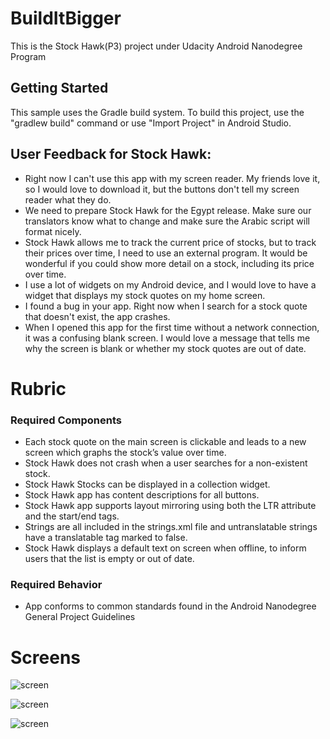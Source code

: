 # BuildItBigger
This is the Stock Hawk(P3) project under Udacity Android Nanodegree Program

Getting Started
---------------
This sample uses the Gradle build system.  To build this project, use the
"gradlew build" command or use "Import Project" in Android Studio.



## User Feedback for Stock Hawk:

* Right now I can't use this app with my screen reader. My friends love it, so I would love to download it, but the buttons don't tell my screen reader what they do.
* We need to prepare Stock Hawk for the Egypt release. Make sure our translators know what to change and make sure the Arabic script will format nicely.
* Stock Hawk allows me to track the current price of stocks, but to track their prices over time, I need to use an external program. It would be wonderful if you could show more detail on a stock, including its price over time.
* I use a lot of widgets on my Android device, and I would love to have a widget that displays my stock quotes on my home screen.
* I found a bug in your app. Right now when I search for a stock quote that doesn't exist, the app crashes.
* When I opened this app for the first time without a network connection, it was a confusing blank screen. I would love a message that tells me why the screen is blank or whether my stock quotes are out of date.

# Rubric

### Required Components

* Each stock quote on the main screen is clickable and leads to a new screen which graphs the stock’s value over time.
* Stock Hawk does not crash when a user searches for a non-existent stock.
* Stock Hawk Stocks can be displayed in a collection widget.
* Stock Hawk app has content descriptions for all buttons.
* Stock Hawk app supports layout mirroring using both the LTR attribute and the start/end tags.
* Strings are all included in the strings.xml file and untranslatable strings have a translatable tag marked to false.
* Stock Hawk displays a default text on screen when offline, to inform users that the list is empty or out of date.

### Required Behavior

* App conforms to common standards found in the Android Nanodegree General Project Guidelines

# Screens
![screen](../master/screens/list.png)

![screen](../master/screens/search.png)

![screen](../master/screens/widget.png)
